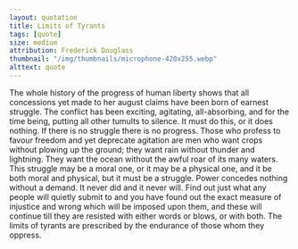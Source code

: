 ```yaml
---
layout: quotation
title: Limits of Tyrants
tags: [quote]
size: medium
attribution: Frederick Douglass
thumbnail: "/img/thumbnails/microphone-420x255.webp"
alttext: quote
---
```


The whole history of the progress of human liberty shows that all concessions
yet made to her august claims have been born of earnest struggle. The conflict has been
exciting, agitating, all-absorbing, and for the time being, putting all other
tumults to silence. It must do this, or it does nothing. If there is no struggle there
is no progress. Those who profess to favour freedom and yet deprecate agitation are men
who want crops without plowing up the ground; they want rain without thunder and
lightning. They want the ocean without the awful roar of its many waters. This struggle
may be a moral one, or it may be a physical one, and it be both moral and physical, but it
must be a struggle. Power concedes nothing without a demand. It never did and it never will.
Find out just what any people will quietly submit to and you have found out the exact
measure of injustice and wrong which will be imposed upon them, and these will continue
till they are resisted with either words or blows, or with both. The limits of tyrants
are prescribed by the endurance of those whom they oppress.
